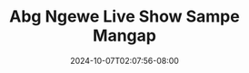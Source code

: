 --- 
title: "Abg Ngewe Live Show Sampe Mangap"
description: "download  video bokep Abg Ngewe Live Show Sampe Mangap gratis video full baru"
date: 2024-10-07T02:07:56-08:00
file_code: "uqph0zc1kazb"
draft: false
cover: "mod0tuyv7br7imvg.jpg"
tags: ["Abg", "Ngewe", "Live", "Show", "Sampe", "Mangap", "bokep-indo", "bokep-viral", "bokep-ig"]
length: 666
fld_id: "1483121"
foldername: "Alfi"
categories: ["Alfi"]
views: 0
---